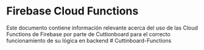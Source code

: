 # Firebase Cloud Functions

Este documento contiene información relevante acerca del uso de las Cloud Functions de Firebase por parte de Cuttionboard para el correcto funcionamiento de su lógica en backend
#   C u t t i n b o a r d - F u n c t i o n s  
 